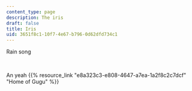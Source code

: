 ```yaml
---
content_type: page
description: The iris
draft: false
title: Iris
uid: 3651f8c1-10f7-4e67-b796-0d62dfd734c1
---
```

Rain song

 

An yeah {{% resource_link "e8a323c3-e808-4647-a7ea-1a2f8c2c7dcf" "Home of Gugu" %}}